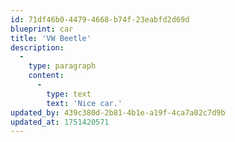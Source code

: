 ```yaml
---
id: 71df46b0-4479-4668-b74f-23eabfd2d69d
blueprint: car
title: 'VW Beetle'
description:
  -
    type: paragraph
    content:
      -
        type: text
        text: 'Nice car.'
updated_by: 439c380d-2b81-4b1e-a19f-4ca7a02c7d9b
updated_at: 1751420571
---
```

